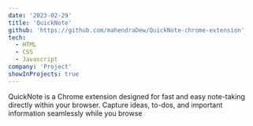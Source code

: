 ```yaml
---
date: '2023-02-29'
title: 'QuickNote'
github: 'https://github.com/mahendraDew/QuickNote-chrome-extension'
tech:
  - HTML
  - CSS
  - Javascript
company: 'Project'
showInProjects: true
---
```


QuickNote is a Chrome extension designed for fast and easy note-taking directly within your browser. Capture ideas, to-dos, and important information seamlessly while you browse